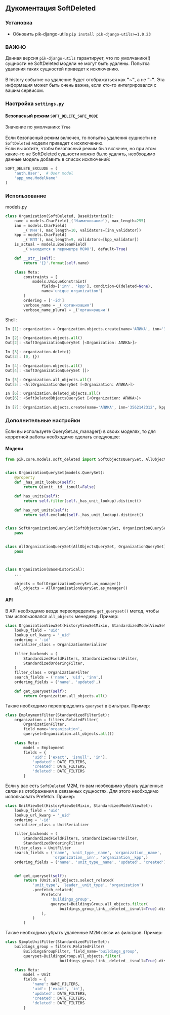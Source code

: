 ## Дукоментация SoftDeleted 

### Установка

- Обновить pik-django-utils `pip install pik-django-utils>=1.0.23`
### ВАЖНО

Данная версия `pik-django-utils` гарантирует, что по умолчанию(!) сущности не SoftDeleted модели не могут быть удалены. Попытка удаления таких сущностей приведет к исключению.
<br><br>В history событие на удаление будет отображаться как <b>"~"</b>, а не <b>"-"</b>. Эта информация может быть очень важна, если кто-то интегрировался с вашим сервисом.

### Настройка `settings.py`

#### Безопасный режим `SOFT_DELETE_SAFE_MODE`

Значение по умолчанию: `True`<br><br>
Если безопасный режим включен, то попытка удаления сущности не `SoftDeleted` модели приведет к исключению.
<br>
Если вы хотите, чтобы безопасный режим был включен, но при этом какие-то не SoftDeleted сущности можно было удалять, необходимо данные модель добавить в список исключений:
```python
SOFT_DELETE_EXCLUDE = (
    'auth.User',  # User model
    'app_nme.ModelName'
)
```

### Использование

models.py

```python
class Organization(SoftDeleted, BaseHistorical):
    name = models.CharField(_('Наименование'), max_length=255)
    inn = models.CharField(
        _('ИНН'), max_length=10, validators=[inn_validator])
    kpp = models.CharField(
        _('КПП'), max_length=9, validators=[kpp_validator])
    is_actual = models.BooleanField(
        _('находится в периметре МСФО'), default=True)

    def __str__(self):
        return '{}'.format(self.name)

    class Meta:
        constraints = [
            models.UniqueConstraint(
                fields=['inn', 'kpp'], condition=Q(deleted=None),
                name='unique_organization')
        ]
        ordering = ['-id']
        verbose_name = _('организация')
        verbose_name_plural = _('организации')
```

Shell:

```python
In [1]: organization = Organization.objects.create(name='АПИКА', inn='3562142312', kpp='447251097')

In [2]: Organization.objects.all()
Out[2]: <SoftOrganizationQuerySet [<Organization: АПИКА>]>

In [3]: organization.delete()
Out[3]: (0, {})

In [4]: Organization.objects.all()
Out[4]: <SoftOrganizationQuerySet []>

In [5]: Organization.all_objects.all()
Out[5]: <AllOrganizationQuerySet [<Organization: АПИКА>]>

In [6]: Organization.deleted_objects.all()
Out[6]: <SoftDeletedObjectsQuerySet [<Organization: АПИКА>]>

In [7]: Organization.objects.create(name='АПИКА', inn='3562142312', kpp='447251097')  # no IntegrityError
```

### Дополнительные настройки

Если вы используете QuerySet.as_manager() в своих моделях, то для корретной работы необходимо сделать следующее:

#### Модели
```python
from pik.core.models.soft_deleted import SoftObjectsQuerySet, AllObjectsQuerySet


class OrganizationQuerySet(models.QuerySet):
    @property
    def _has_unit_lookup(self):
        return Q(unit__id__isnull=False)

    def has_units(self):
        return self.filter(self._has_unit_lookup).distinct()

    def has_not_units(self):
        return self.exclude(self._has_unit_lookup).distinct()


class SoftOrganizationQuerySet(SoftObjectsQuerySet, OrganizationQuerySet):
    pass


class AllOrganizationQuerySet(AllObjectsQuerySet, OrganizationQuerySet):
    pass



class Organization(BaseHistorical):
    ...
    
    objects = SoftOrganizationQuerySet.as_manager()
    all_objects = AllOrganizationQuerySet.as_manager()

```

#### API

В API необходимо везде переопределить `get_queryset()` метод, чтобы там использовался `all_objects` менеджер. Пример:<br>
```python
class OrganizationViewSet(HistoryViewSetMixin, StandardizedModelViewSet):
    lookup_field = 'uid'
    lookup_url_kwarg = '_uid'
    ordering = '-id'
    serializer_class = OrganizationSerializer

    filter_backends = (
        StandardizedFieldFilters, StandardizedSearchFilter,
        StandardizedOrderingFilter,
    )
    filter_class = OrganizationFilter
    search_fields = ('name', 'uid', 'inn',)
    ordering_fields = ('name', 'updated',)

    def get_queryset(self):
        return Organization.all_objects.all()
```

Также необходимо переопределить `queryset` в фильтрах. Пример:
```python
class EmploymentFilter(StandardizedFilterSet):
    organization = filters.RelatedFilter(
        OrganizationFilter,
        field_name='organization',
        queryset=Organization.all_objects.all())

    class Meta:
        model = Employment
        fields = {
            'uid': ['exact', 'isnull', 'in'],
            'updated': DATE_FILTERS,
            'created': DATE_FILTERS,
            'deleted': DATE_FILTERS
        }
```

Если у вас есть `SoftDeleted` M2M, то вам необходимо убрать удаленные связи из отображения в связанных сущностях. Для этого необходимо использовать Prefetch. Пример:
```python
class UnitViewSet(HistoryViewSetMixin, StandardizedModelViewSet):
    lookup_field = 'uid'
    lookup_url_kwarg = '_uid'
    ordering = '-id'
    serializer_class = UnitSerializer

    filter_backends = (
        StandardizedFieldFilters, StandardizedSearchFilter,
        StandardizedOrderingFilter)
    filter_class = UnitFilter
    search_fields = ('name', 'unit_type__name', 'organization__name',
                     'organization__inn', 'organization__kpp',)
    ordering_fields = ('name', 'unit_type__name', 'updated', 'created')


    def get_queryset(self):
        return (Unit.all_objects.select_related(
            'unit_type', 'leader__unit_type', 'organization')
            .prefetch_related(
                Prefetch(
                    'buildings_group',
                    queryset=BuildingsGroup.all_objects.filter(
                        buildings_group_link__deleted__isnull=True).distinct()
                ),
            )
        )
```
Также необходимо убрать удаленные M2M связи из фильтров. Пример:
```python
class SimpleUnitFilter(StandardizedFilterSet):
    buildings_group = filters.RelatedFilter(
        BuildingsGroupFilter, field_name='buildings_group',
        queryset=BuildingsGroup.all_objects.filter(
                        buildings_group_link__deleted__isnull=True).distinct())

    class Meta:
        model = Unit
        fields = {
            'name': NAME_FILTERS,
            'uid': ['exact', 'in'],
            'updated': DATE_FILTERS,
            'created': DATE_FILTERS,
            'deleted': DATE_FILTERS
        }
```